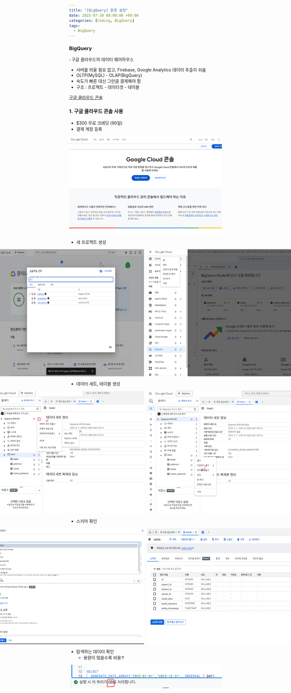 ```yaml
---
title: "[BigQuery] 환경 설정"
date: 2025-07-30 08:00:00 +09:00
categories: [Coding, BigQuery]
tags:
  - BigQuery
---
```


### BigQuery
: 구글 클라우드의 데이터 웨어하우스
- 서버를 띄울 필요 없고, Firebase, Google Analytics 데이터 추출이 쉬움
- OLTP(MySQL) - OLAP(BigQuery)
- 속도가 빠른 대신 그만큼 결제해야 함
- 구조 : 프로젝트 - 데이터셋 - 테이블

[구글 클라우드 콘솔](https://console.cloud.google.com/bigquery)

### 1. 구글 클라우드 콘솔 사용

- $300 무료 크레딧 (90일)
- 결제 계정 등록

<img src="/assets/img/Coding/BigQuery/환경설정/image.png" align="center" alt="Setting1">

- 새 프로젝트 생성
<div style="display: flex; justify-content: center; gap: 10px;">
	<img src="/assets/img/Coding/BigQuery/환경설정/image 1.png" align="center" alt="Setting2">
  <img src="/assets/img/Coding/BigQuery/환경설정/image 2.png" align="center" alt="Setting3">
</div>

- 데이터 세트, 테이블 생성

<div style="display: flex; justify-content: center; gap: 10px;">
	<img src="/assets/img/Coding/BigQuery/환경설정/image 3.png" align="center" alt="Setting3">
  <img src="/assets/img/Coding/BigQuery/환경설정/image 4.png" align="center" alt="Setting4">
</div>

- 스키마 확인

<div style="display: flex; justify-content: center; gap: 10px;">
	<img src="/assets/img/Coding/BigQuery/환경설정/image 5.png" align="center" alt="Setting5">
  <img src="/assets/img/Coding/BigQuery/환경설정/image 6.png" align="center" alt="Setting6">
</div>

- 탐색하는 데이터 확인
    - 용량이 많을수록 비용↑

<img src="/assets/img/Coding/BigQuery/환경설정/image 7.png" align="center" alt="Setting7">
